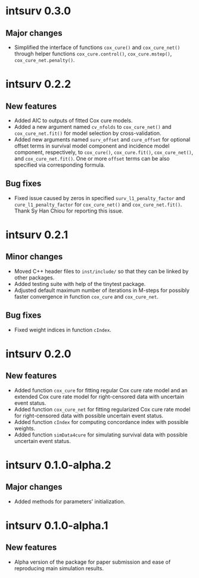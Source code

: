 # intsurv 0.3.0

## Major changes

- Simplified the interface of functions `cox_cure()` and `cox_cure_net()`
  through helper functions `cox_cure.control()`, `cox_cure.mstep()`,
  `cox_cure_net.penalty()`.


# intsurv 0.2.2

## New features

- Added AIC to outputs of fitted Cox cure models.
- Added a new argument named `cv_nfolds` to `cox_cure_net()` and
  `cox_cure_net.fit()` for model selection by cross-validation.
- Added new arguments named `surv_offset` and `cure_offset` for optional offset
  terms in survival model component and incidence model component, respectively,
  to `cox_cure()`, `cox_cure.fit()`, `cox_cure_net()`, and `cox_cure_net.fit()`.
  One or more `offset` terms can be also specified via corresponding formula.

## Bug fixes

- Fixed issue caused by zeros in specified `surv_l1_penalty_factor` and
  `cure_l1_penalty_factor` for `cox_cure_net()` and `cox_cure_net.fit()`. Thank
  Sy Han Chiou for reporting this issue.


# intsurv 0.2.1

## Minor changes

- Moved C++ header files to `inst/include/` so that they can be linked by other
  packages.
- Added testing suite with help of the tinytest package.
- Adjusted default maximum number of iterations in M-steps for possibly faster
  convergence in function `cox_cure` and `cox_cure_net`.

## Bug fixes

- Fixed weight indices in function `cIndex`.


# intsurv 0.2.0

## New features

- Added function `cox_cure` for fitting regular Cox cure rate model and an
  extended Cox cure rate model for right-censored data with uncertain event
  status.
- Added function `cox_cure_net` for fitting regularized Cox cure rate model for
  right-censored data with possible uncertain event status.
- Added function `cIndex` for computing concordance index with possible weights.
- Added function `simData4cure` for simulating survival data with possible
  uncertain event status.


# intsurv 0.1.0-alpha.2

## Major changes

- Added methods for parameters' initialization.


# intsurv 0.1.0-alpha.1

## New features

- Alpha version of the package for paper submission and ease of reproducing main
  simulation results.
